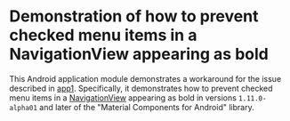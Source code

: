 # Demonstration of how to prevent checked menu items in a NavigationView appearing as bold

This Android application module demonstrates a workaround for the issue described in [app1](../app1).
Specifically, it demonstrates how to prevent checked menu items in a [NavigationView](https://developer.android.com/reference/com/google/android/material/navigation/NavigationView) appearing as bold in versions `1.11.0-alpha01` and later of the "Material Components for Android" library.
